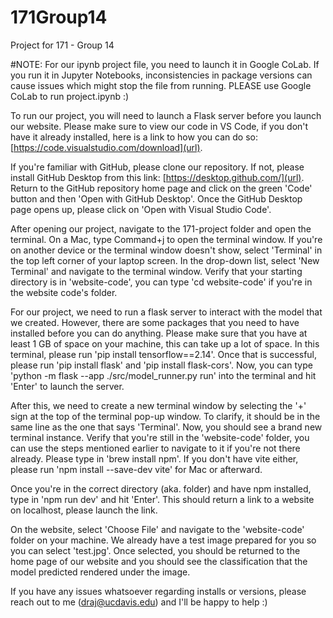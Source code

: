 # 171Group14
Project for 171 - Group 14

#NOTE: For our ipynb project file, you need to launch it in Google CoLab. If you run it in Jupyter Notebooks, inconsistencies in package versions can cause issues which might stop the file from running. PLEASE use Google CoLab to run project.ipynb :)

To run our project, you will need to launch a Flask server before you launch our website. Please make sure to view our code in VS Code, if you don't have it already installed, here is a link to how you can do so: [https://code.visualstudio.com/download](url).

If you're familiar with GitHub, please clone our repository. If not, please install GitHub Desktop from this link: [https://desktop.github.com/](url). Return to the GitHub repository home page and click on the green 'Code' button and then 'Open with GitHub Desktop'. Once the GitHub Desktop page opens up, please click on 'Open with Visual Studio Code'. 

After opening our project, navigate to the 171-project folder and open the terminal. On a Mac, type Command+j to open the terminal window. If you're on another device
or the terminal window doesn't show, select 'Terminal' in the top left corner of your laptop screen. In the drop-down list, select 'New Terminal' and navigate to the terminal window. 
Verify that your starting directory is in 'website-code', you can type 'cd website-code' if you're in the website code's folder.

For our project, we need to run a flask server to interact with the model that we created. However, there are some packages that you need to have installed before you can do anything. Please make sure that you have at least 1 GB of space on your machine, this can take up a lot of space. In this terminal, please run 'pip install tensorflow==2.14'. Once that is successful, please run 'pip install flask' and 'pip install flask-cors'. Now, you can type 'python -m flask --app ./src/model_runner.py run' into the terminal and hit 'Enter' to launch the server.

After this, we need to create a new terminal window by selecting the '+' sign at the top of the terminal pop-up window. To clarify, it should be in the same line as the one that says 'Terminal'. Now, you should see a brand new terminal instance. Verify that you're still in the 'website-code' folder, you can use the steps mentioned earlier to navigate to it if you're not there already. Please type in 'brew install npm'. If you don't have vite either, please run 'npm install --save-dev vite' for Mac or afterward. 

Once you're in the correct directory (aka. folder) and have npm installed, type in 'npm run dev' and hit 'Enter'. This should return a link to a website on localhost, please launch the link. 

On the website, select 'Choose File' and navigate to the 'website-code' folder on your machine. We already have a test image prepared for you so you can select 'test.jpg'. Once selected, you should be returned to the home page of our website and you should see the classification that the model predicted rendered under the image. 

If you have any issues whatsoever regarding installs or versions, please reach out to me (draj@ucdavis.edu) and I'll be happy to help :)
